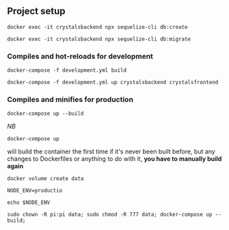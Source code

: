 ## Project setup
```
docker exec -it crystalsbackend npx sequelize-cli db:create
```
```
docker exec -it crystalsbackend npx sequelize-cli db:migrate
```

### Compiles and hot-reloads for development
```
docker-compose -f development.yml build
```
```
docker-compose -f development.yml up crystalsbackend crystalsfrontend
```

### Compiles and minifies for production
```
docker-compose up --build
```

_NB_
```
docker-compose up
``` 
will build the container the first time if it's never been built before, but any changes to Dockerfiles or anything to do with it, **you have to manually build again**

```
docker volume create data
```

```
NODE_ENV=productio
```

```
echo $NODE_ENV
```

```
sudo chown -R pi:pi data; sudo chmod -R 777 data; docker-compose up --build;
```
